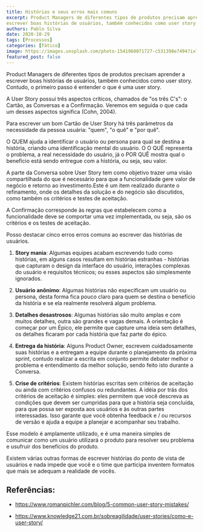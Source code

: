 ```yaml
---
title: Histórias e seus erros mais comuns
excerpt: Product Managers de diferentes tipos de produtos precisam aprender a
escrever boas histórias de usuários, também conhecidos como user story
authors: Pablo Silva
date: 2020-10-29
tags: [Processos]
categories: [Tático]
image: https://images.unsplash.com/photo-1541960071727-c531398e7494?ixlib=rb-1.2.1&ixid=eyJhcHBfaWQiOjEyMDd9&auto=format&fit=crop&w=2448&q=80
featured_post: false
---
```


Product Managers de diferentes tipos de produtos precisam aprender a
escrever boas histórias de usuários, também conhecidos como user story.
Contudo, o primeiro passo é entender o que é uma user story.

A User Story possui três aspectos críticos, chamados de "os três C's": o
Cartão, as Conversas e a Confirmação. Veremos em seguida o que cada um
desses aspectos significa (Cohn, 2004).

Para escrever um bom Cartão de User Story há três parâmetros da
necessidade da pessoa usuária: "quem", "o quê" e "por quê".

O QUEM ajuda a identificar o usuário ou persona para qual se destina a
história, criando uma identificação mental do usuário. O O QUÊ
representa o problema, a real necessidade do usuário, já o POR QUÊ
mostra qual o benefício está sendo entregue com a história, ou seja, seu
valor.

A parte da Conversa sobre User Story tem como objetivo trazer uma visão
compartilhada do que é necessário para que a funcionalidade gere valor
de negócio e retorno ao investimento.Este é um item realizado durante o
refinamento, onde os detalhes da solução e do negócio são discutidos,
como também os critérios e testes de aceitação.

A Confirmação corresponde às regras que estabelecem como a
funcionalidade deve se comportar uma vez implementada, ou seja, são os
critérios e os testes de aceitação.

Posso destacar cinco erros erros comuns ao escrever das histórias de
usuários.

1.  **Story mania**: Algumas equipes acabam escrevendo tudo como
    histórias, em alguns casos resultam em histórias estranhas -
    histórias que capturam o design da interface do usuário, interações
    complexas do usuário e requisitos técnicos; ou esses aspectos são
    simplesmente ignorados.

2.  **Usuário anônimo**: Algumas histórias não especificam um usuário ou
    persona, desta forma fica pouco claro para quem se destina o
    benefício da história e se ela realmente resolverá algum problema.

3.  **Detalhes desastrosos**: Algumas histórias são muito amplas e com
    muitos detalhes, outra são grandes e vagas demais. A orientação é
    começar por um Épico, ele permite que capture uma ideia sem
    detalhes, os detalhes ficaram por cada história que faz parte do
    épico.

4.  **Entrega da história**: Alguns Product Owner, escrevem
    cuidadosamente suas histórias e a entregam a equipe durante o
    planejamento da próxima sprint, contudo realizar a escrita em
    conjunto permite debater melhor o problema e entendimento da melhor
    solução, sendo feito isto durante a Conversa.

5.  **Crise de critérios**: Existem histórias escritas sem critérios de
    aceitação ou ainda com critérios confusos ou redundantes. A idéia
    por trás dos critérios de aceitação é simples: eles permitem que
    você descreva as condições que devem ser cumpridas para que a
    história seja concluída, para que possa ser exposta aos usuários e
    às outras partes interessadas. Isso garante que você obtenha
    feedback e / ou recursos de versão e ajuda a equipe a planejar e
    acompanhar seu trabalho.

Esse modelo é amplamente utilizado, e é uma maneira simples de comunicar
como um usuário utilizará o produto para resolver seu problema e
usufruir dos benefícios do produto.

Existem várias outras formas de escrever histórias do ponto de vista de
usuários e nada impede que você e o time que participa inventem formatos
que mais se adequam a realidade de vocês.

Referências:
-----------

-   <https://www.romanpichler.com/blog/5-common-user-story-mistakes/>

-   <https://www.knowledge21.com.br/sobreagilidade/user-stories/como-e-user-story/>